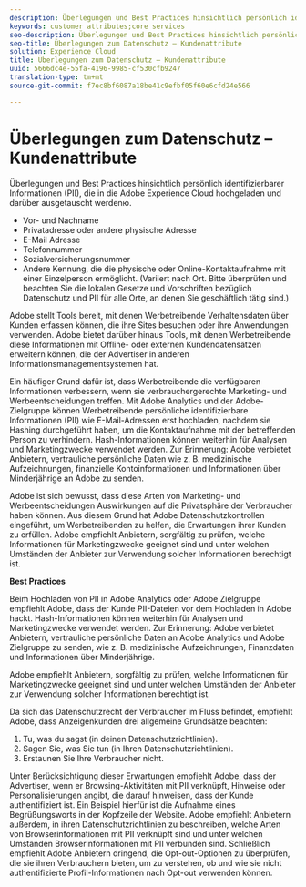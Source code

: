 ```yaml
---
description: Überlegungen und Best Practices hinsichtlich persönlich identifizierbarer Informationen (PII), die in die Adobe Experience Cloud hochgeladen und darüber ausgetauscht werdenю.
keywords: customer attributes;core services
seo-description: Überlegungen und Best Practices hinsichtlich persönlich identifizierbarer Informationen (PII), die in die Adobe Experience Cloud hochgeladen und darüber ausgetauscht werdenю.
seo-title: Überlegungen zum Datenschutz – Kundenattribute
solution: Experience Cloud
title: Überlegungen zum Datenschutz – Kundenattribute
uuid: 5666dc4e-55fa-4196-9985-cf530cfb9247
translation-type: tm+mt
source-git-commit: f7ec8bf6087a18be41c9efbf05f60e6cfd24e566

---
```



# Überlegungen zum Datenschutz – Kundenattribute

Überlegungen und Best Practices hinsichtlich persönlich identifizierbarer Informationen (PII), die in die Adobe Experience Cloud hochgeladen und darüber ausgetauscht werdenю.


<!-- <p>https://wiki.corp.adobe.com/display/omtrplatform/Visitor+Enrichment+and+privacy#VisitorEnrichmentandprivacy-INFORMATIONASSOCIATIONOPTIONS </p> -->


* Vor- und Nachname
* Privatadresse oder andere physische Adresse
* E-Mail  Adresse
* Telefonnummer
* Sozialversicherungsnummer
* Andere Kennung, die die physische oder Online-Kontaktaufnahme mit einer Einzelperson ermöglicht. (Variiert nach Ort. Bitte überprüfen und beachten Sie die lokalen Gesetze und Vorschriften bezüglich Datenschutz und PII für alle Orte, an denen Sie geschäftlich tätig sind.)


Adobe stellt Tools bereit, mit denen Werbetreibende Verhaltensdaten über Kunden erfassen können, die ihre Sites besuchen oder ihre Anwendungen verwenden. Adobe bietet darüber hinaus Tools, mit denen Werbetreibende diese Informationen mit Offline- oder externen Kundendatensätzen erweitern können, die der Advertiser in anderen Informationsmanagementsystemen hat.

Ein häufiger Grund dafür ist, dass Werbetreibende die verfügbaren Informationen verbessern, wenn sie verbrauchergerechte Marketing- und Werbeentscheidungen treffen. Mit Adobe Analytics und der Adobe-Zielgruppe können Werbetreibende persönliche identifizierbare Informationen (PII) wie E-Mail-Adressen erst hochladen, nachdem sie Hashing durchgeführt haben, um die Kontaktaufnahme mit der betreffenden Person zu verhindern. Hash-Informationen können weiterhin für Analysen und Marketingzwecke verwendet werden. Zur Erinnerung: Adobe verbietet Anbietern, vertrauliche persönliche Daten wie z. B. medizinische Aufzeichnungen, finanzielle Kontoinformationen und Informationen über Minderjährige an Adobe zu senden.

Adobe ist sich bewusst, dass diese Arten von Marketing- und Werbeentscheidungen Auswirkungen auf die Privatsphäre der Verbraucher haben können. Aus diesem Grund hat Adobe Datenschutzkontrollen eingeführt, um Werbetreibenden zu helfen, die Erwartungen ihrer Kunden zu erfüllen. Adobe empfiehlt Anbietern, sorgfältig zu prüfen, welche Informationen für Marketingzwecke geeignet sind und unter welchen Umständen der Anbieter zur Verwendung solcher Informationen berechtigt ist.

**Best Practices**

Beim Hochladen von PII in Adobe Analytics oder Adobe Zielgruppe empfiehlt Adobe, dass der Kunde PII-Dateien vor dem Hochladen in Adobe hackt. Hash-Informationen können weiterhin für Analysen und Marketingzwecke verwendet werden. Zur Erinnerung: Adobe verbietet Anbietern, vertrauliche persönliche Daten an Adobe Analytics und Adobe Zielgruppe zu senden, wie z. B. medizinische Aufzeichnungen, Finanzdaten und Informationen über Minderjährige.

Adobe empfiehlt Anbietern, sorgfältig zu prüfen, welche Informationen für Marketingzwecke geeignet sind und unter welchen Umständen der Anbieter zur Verwendung solcher Informationen berechtigt ist.

Da sich das Datenschutzrecht der Verbraucher im Fluss befindet, empfiehlt Adobe, dass Anzeigenkunden drei allgemeine Grundsätze beachten:

1. Tu, was du sagst (in deinen Datenschutzrichtlinien).
1. Sagen Sie, was Sie tun (in Ihren Datenschutzrichtlinien).
1. Erstaunen Sie Ihre Verbraucher nicht.

Unter Berücksichtigung dieser Erwartungen empfiehlt Adobe, dass der Advertiser, wenn er Browsing-Aktivitäten mit PII verknüpft, Hinweise oder Personalisierungen angibt, die darauf hinweisen, dass der Kunde authentifiziert ist. Ein Beispiel hierfür ist die Aufnahme eines Begrüßungsworts in der Kopfzeile der Website. Adobe empfiehlt Anbietern außerdem, in ihren Datenschutzrichtlinien zu beschreiben, welche Arten von Browserinformationen mit PII verknüpft sind und unter welchen Umständen Browserinformationen mit PII verbunden sind. Schließlich empfiehlt Adobe Anbietern dringend, die Opt-out-Optionen zu überprüfen, die sie ihren Verbrauchern bieten, um zu verstehen, ob und wie sie nicht authentifizierte Profil-Informationen nach Opt-out verwenden können.

<!-- <p> <b>Vinay Geol</b> should help craft privacy regarding how all MAC uses privacy/cookies. Privacy implications around each part of the workflow. Moving from CRM to MAC. Can it include PII? What is PII? What isn't PII? </p> 
<p>CRM data is Known Data or Info. Going to combine with activity that occurs when visitor was not authenticated. PII wiki: </p> 
<p>https://wiki.corp.adobe.com/display/omtrplatform/Visitor+Enrichment+and+privacy#VisitorEnrichmentandprivacy-INFORMATIONASSOCIATIONOPTIONS </p> 
<p>Refactoring of implementation docs as it relates to privacy and cookies. </p> 
<p>Add content to t-publish-audience-segment, as follows: </p> 
<p> Audiences are not filtered based on the authentication state of a visitor. If a visitor can browse your site in un-authenticated and authenticated states, actions that occur when a visitor is un-authenticated can still cause a visitor to be included in an audience. Please review <link> to understand the full privacy implications of audience sharing. </p> 
<p>That "link" goes to a topic dedicated to PII, with this text: </p> 
<p> - Adobe Analytics allows its advertisers to upload personally identifiable information (PII) such as email addresses. When uploading PII to Adobe Analytics, Adobe recommends that the customer should hash PII prior to uploading it to Adobe. Hashed information can still be used for analysis and for marketing purposes. As a reminder, Adobe prohibits advertisers from sending sensitive personal information to Adobe Analytics, such as medical records, financial account information, and information about minors. </p> 
<p> - Adobe recommends its advertisers carefully consider which information is appropriate to use for marketing purposes and in which circumstances the advertiser has permission to use such information. </p> 
<p> - As consumer privacy law remains in flux, Adobe recommends that advertisers respect three common tenets: 1) Do what you say (in your privacy policy); 2) Say what you do (in your privacy policy); and 3) Don't surprise your consumers. </p> 
<p> - With these expectations in mind, Adobe recommends that when an advertiser associates browsing activities to PII, the advertiser provide notices/personalization indicating that the consumer is authenticated. An example of this is including a 'Hello, Jane' greeting within the header of the website. Adobe also recommends that advertisers describe in its privacy policy what type of browsing information it associates with PII and under what circumstances browsing information is associated with PII. Lastly, Adobe strongly recommends advertisers review the opt out choices they provide their consumers to understand whether and how they can use unauthenticated profile information post opt out. </p> 
<p>Possibly revamp the cookies to include privacy, with best practices: https://docs.adobe.com/content/help/en/core-services/interface/ec-cookies/cookies-privacy.html </p> -->

